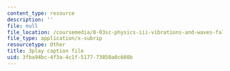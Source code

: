 ```yaml
---
content_type: resource
description: ''
file: null
file_location: /coursemedia/8-03sc-physics-iii-vibrations-and-waves-fall-2016/3fba94bc4f3a4c1f517773850a0c608b_TjxR7lAwWhI.srt
file_type: application/x-subrip
resourcetype: Other
title: 3play caption file
uid: 3fba94bc-4f3a-4c1f-5177-73850a0c608b
---
```

